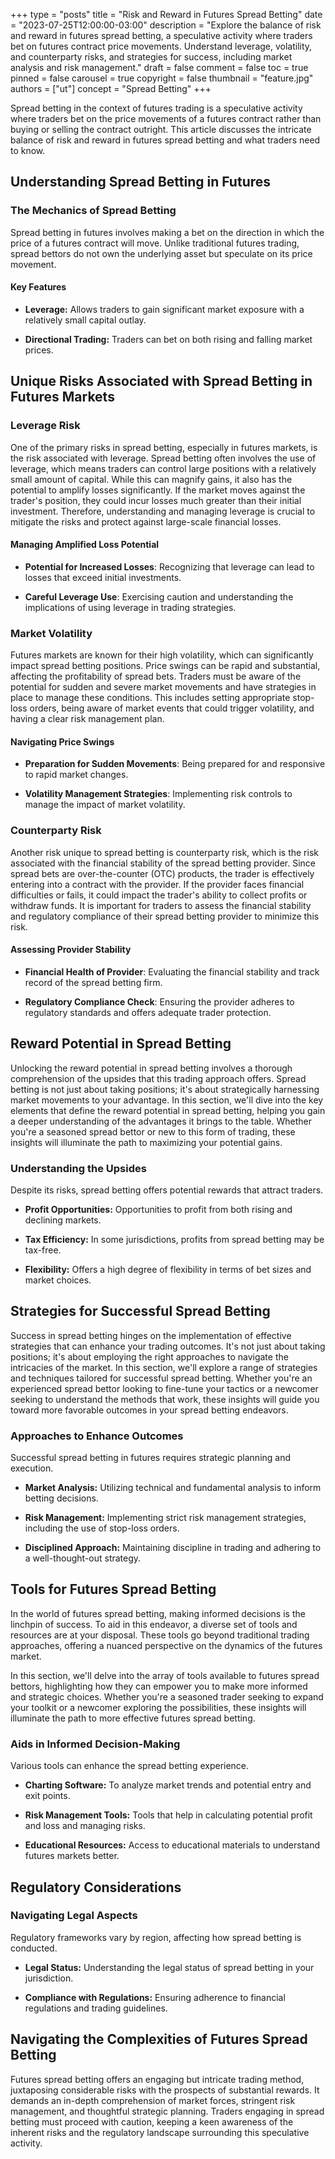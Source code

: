 +++
type = "posts"
title = "Risk and Reward in Futures Spread Betting"
date = "2023-07-25T12:00:00-03:00"
description = "Explore the balance of risk and reward in futures spread betting, a speculative activity where traders bet on futures contract price movements. Understand leverage, volatility, and counterparty risks, and strategies for success, including market analysis and risk management." 
draft = false
comment = false
toc = true
pinned = false
carousel = true
copyright = false
thumbnail = "feature.jpg"
authors = ["ut"]
concept = "Spread Betting"
+++

Spread betting in the context of futures trading is a speculative
activity where traders bet on the price movements of a futures contract
rather than buying or selling the contract outright. This article
discusses the intricate balance of risk and reward in futures spread
betting and what traders need to know.

## Understanding Spread Betting in Futures

### The Mechanics of Spread Betting

Spread betting in futures involves making a bet on the direction in
which the price of a futures contract will move. Unlike traditional
futures trading, spread bettors do not own the underlying asset but
speculate on its price movement.

#### Key Features

-   **Leverage:** Allows traders to gain significant market exposure
    with a relatively small capital outlay.

-   **Directional Trading:** Traders can bet on both rising and falling
    market prices.

## Unique Risks Associated with Spread Betting in Futures Markets

### Leverage Risk

One of the primary risks in spread betting, especially in futures
markets, is the risk associated with leverage. Spread betting often
involves the use of leverage, which means traders can control large
positions with a relatively small amount of capital. While this can
magnify gains, it also has the potential to amplify losses
significantly. If the market moves against the trader's position, they
could incur losses much greater than their initial investment.
Therefore, understanding and managing leverage is crucial to mitigate
the risks and protect against large-scale financial losses.

#### Managing Amplified Loss Potential

-   **Potential for Increased Losses**: Recognizing that leverage can
    lead to losses that exceed initial investments.

-   **Careful Leverage Use**: Exercising caution and understanding the
    implications of using leverage in trading strategies.

### Market Volatility

Futures markets are known for their high volatility, which can
significantly impact spread betting positions. Price swings can be rapid
and substantial, affecting the profitability of spread bets. Traders
must be aware of the potential for sudden and severe market movements
and have strategies in place to manage these conditions. This includes
setting appropriate stop-loss orders, being aware of market events that
could trigger volatility, and having a clear risk management plan.

#### Navigating Price Swings

-   **Preparation for Sudden Movements**: Being prepared for and
    responsive to rapid market changes.

-   **Volatility Management Strategies**: Implementing risk controls to
    manage the impact of market volatility.

### Counterparty Risk

Another risk unique to spread betting is counterparty risk, which is the
risk associated with the financial stability of the spread betting
provider. Since spread bets are over-the-counter (OTC) products, the
trader is effectively entering into a contract with the provider. If the
provider faces financial difficulties or fails, it could impact the
trader's ability to collect profits or withdraw funds. It is important
for traders to assess the financial stability and regulatory compliance
of their spread betting provider to minimize this risk.

#### Assessing Provider Stability

-   **Financial Health of Provider**: Evaluating the financial stability
    and track record of the spread betting firm.

-   **Regulatory Compliance Check**: Ensuring the provider adheres to
    regulatory standards and offers adequate trader protection.

## Reward Potential in Spread Betting

Unlocking the reward potential in spread betting involves a thorough
comprehension of the upsides that this trading approach offers. Spread
betting is not just about taking positions; it's about strategically
harnessing market movements to your advantage. In this section, we'll
dive into the key elements that define the reward potential in spread
betting, helping you gain a deeper understanding of the advantages it
brings to the table. Whether you're a seasoned spread bettor or new to
this form of trading, these insights will illuminate the path to
maximizing your potential gains.

### Understanding the Upsides

Despite its risks, spread betting offers potential rewards that attract
traders.

-   **Profit Opportunities:** Opportunities to profit from both rising
    and declining markets.

-   **Tax Efficiency:** In some jurisdictions, profits from spread
    betting may be tax-free.

-   **Flexibility:** Offers a high degree of flexibility in terms of bet
    sizes and market choices.

## Strategies for Successful Spread Betting

Success in spread betting hinges on the implementation of effective
strategies that can enhance your trading outcomes. It's not just about
taking positions; it's about employing the right approaches to navigate
the intricacies of the market. In this section, we'll explore a range of
strategies and techniques tailored for successful spread betting.
Whether you're an experienced spread bettor looking to fine-tune your
tactics or a newcomer seeking to understand the methods that work, these
insights will guide you toward more favorable outcomes in your spread
betting endeavors.

### Approaches to Enhance Outcomes

Successful spread betting in futures requires strategic planning and
execution.

-   **Market Analysis:** Utilizing technical and fundamental analysis to
    inform betting decisions.

-   **Risk Management:** Implementing strict risk management strategies,
    including the use of stop-loss orders.

-   **Disciplined Approach:** Maintaining discipline in trading and
    adhering to a well-thought-out strategy.

## Tools for Futures Spread Betting

In the world of futures spread betting, making informed decisions is the
linchpin of success. To aid in this endeavor, a diverse set of tools and
resources are at your disposal. These tools go beyond traditional
trading approaches, offering a nuanced perspective on the dynamics of
the futures market.

In this section, we'll delve into the array of tools available to
futures spread bettors, highlighting how they can empower you to make
more informed and strategic choices. Whether you're a seasoned trader
seeking to expand your toolkit or a newcomer exploring the
possibilities, these insights will illuminate the path to more effective
futures spread betting.

### Aids in Informed Decision-Making

Various tools can enhance the spread betting experience.

-   **Charting Software:** To analyze market trends and potential entry
    and exit points.

-   **Risk Management Tools:** Tools that help in calculating potential
    profit and loss and managing risks.

-   **Educational Resources:** Access to educational materials to
    understand futures markets better.

## Regulatory Considerations

### Navigating Legal Aspects

Regulatory frameworks vary by region, affecting how spread betting is
conducted.

-   **Legal Status:** Understanding the legal status of spread betting
    in your jurisdiction.

-   **Compliance with Regulations:** Ensuring adherence to financial
    regulations and trading guidelines.

## Navigating the Complexities of Futures Spread Betting

Futures spread betting offers an engaging but intricate trading method,
juxtaposing considerable risks with the prospects of substantial
rewards. It demands an in-depth comprehension of market forces,
stringent risk management, and thoughtful strategic planning. Traders
engaging in spread betting must proceed with caution, keeping a keen
awareness of the inherent risks and the regulatory landscape surrounding
this speculative activity.

